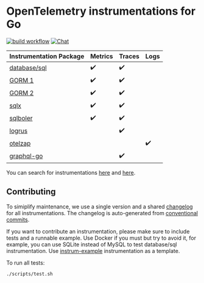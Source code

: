# OpenTelemetry instrumentations for Go

[![build workflow](https://github.com/uptrace/opentelemetry-go-extra/actions/workflows/build.yml/badge.svg)](https://github.com/uptrace/opentelemetry-go-extra/actions/workflows/build.yml)
[![Chat](https://img.shields.io/badge/-telegram-red?color=white&logo=telegram&logoColor=black)](https://t.me/uptrace)

| Instrumentation Package         | Metrics            | Traces             | Logs               |
| ------------------------------- | ------------------ | ------------------ | ------------------ |
| [database/sql](/otelsql/)       | :heavy_check_mark: | :heavy_check_mark: |                    |
| [GORM 1](/otelsql/#gorm-1)      | :heavy_check_mark: | :heavy_check_mark: |                    |
| [GORM 2](/otelgorm/)            | :heavy_check_mark: | :heavy_check_mark: |                    |
| [sqlx](/otelsqlx/)              | :heavy_check_mark: | :heavy_check_mark: |                    |
| [sqlboler](/otelsql/#sqlboiler) | :heavy_check_mark: | :heavy_check_mark: |                    |
| [logrus](/otellogrus/)          |                    | :heavy_check_mark: |
| [otelzap](/otelzap/)            |                    |                    | :heavy_check_mark: |
| [graphql-go](/otelgraphql/)     |                    | :heavy_check_mark: |                    |

You can search for instrumentations [here](https://uptrace.dev/get/instrument/) and
[here](https://opentelemetry.io/registry/).

## Contributing

To simiplify maintenance, we use a single version and a shared [changelog](CHANGELOG.md) for all
instrumentations. The changelog is auto-generated from
[conventional commits](https://www.conventionalcommits.org/en/v1.0.0/).

If you want to contribute an instrumentation, please make sure to include tests and a runnable
example. Use Docker if you must but try to avoid it, for example, you can use SQLite instead of
MySQL to test database/sql instrumentation. Use [instrum-example](/instrum-example/) instrumentation
as a template.

To run all tests:

```shell
./scripts/test.sh
```
